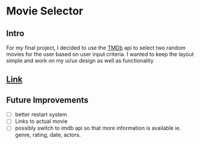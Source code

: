 # Movie Selector

## Intro
For my final project, I decided to use the [TMDb](https://developers.themoviedb.org/3/getting-started/introduction) api to select two random movies for the user
based on user input criteria. I wanted to keep the layout simple and work on my ui/ux design as well as functionality

## [Link](https://turnerr8.github.io/Movie_Selector/) 

## Future Improvements
- [ ] better restart system
- [ ] Links to actual movie
- [ ] possibly switch to imdb api so that more information is available ie. genre, rating, date, actors.
